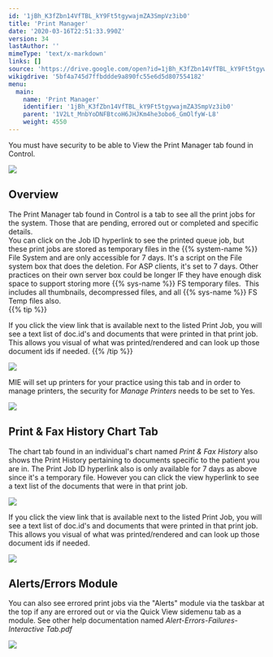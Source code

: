 ```yaml
---
id: '1jBh_K3fZbn14VfTBL_kY9Ft5tgywajmZA3SmpVz3ib0'
title: 'Print Manager'
date: '2020-03-16T22:51:33.990Z'
version: 34
lastAuthor: ''
mimeType: 'text/x-markdown'
links: []
source: 'https://drive.google.com/open?id=1jBh_K3fZbn14VfTBL_kY9Ft5tgywajmZA3SmpVz3ib0'
wikigdrive: '5bf4a745d7ffbddde9a890fc55e6d5d807554182'
menu:
  main:
    name: 'Print Manager'
    identifier: '1jBh_K3fZbn14VfTBL_kY9Ft5tgywajmZA3SmpVz3ib0'
    parent: '1V2Lt_MnbYoDNFBtcoH6JHJKm4he3obo6_GmOlfyW-L8'
    weight: 4550
---
```

You must have security to be able to View the Print Manager tab found in Control.
  
![](../print-manager.assets/10000201000000E60000001F57FA07CA6A496254.png)  

  
## Overview  
  
The Print Manager tab found in Control is a tab to see all the print jobs for the system. Those that are pending, errored out or completed and specific details.  
You can click on the Job ID hyperlink to see the printed queue job, but these print jobs are stored as temporary files in the {{% system-name %}} File System and are only accessible for 7 days. It's a script on the File system box that does the deletion. For ASP clients, it's set to 7 days. Other practices on their own server box could be longer IF they have enough disk space to support storing more {{% sys-name %}} FS temporary files.  This includes all thumbnails, decompressed files, and all {{% sys-name %}} FS Temp files also.  
{{% tip %}}

If you click the view link that is available next to the listed Print Job, you will see a text list of doc.id's and documents that were printed in that print job. This allows you visual of what was printed/rendered and can look up those document ids if needed.
{{% /tip %}}
  
![](../print-manager.assets/1000020100000546000001EFD0FE2E5421788EC9.png)  

MIE will set up printers for your practice using this tab and in order to manage printers, the security for *Manage Printers* needs to be set to Yes.
  
![](../print-manager.assets/10000201000000E40000001E4E114A1176E06BEF.png)  

  
## Print & Fax History Chart Tab  

The chart tab found in an individual's chart named *Print & Fax History* also shows the Print History pertaining to documents specific to the patient you are in. The Print Job ID hyperlink also is only available for 7 days as above since it's a temporary file. However you can click the view hyperlink to see a text list of the documents that were in that print job.
  
![](../print-manager.assets/10000201000004EF0000012C252F697612BED2AF.png)  

If you click the view link that is available next to the listed Print Job, you will see a text list of doc.id's and documents that were printed in that print job. This allows you visual of what was printed/rendered and can look up those document ids if needed.
  
![](../print-manager.assets/10000201000002EA000002613200EA11E2A4780D.png)  

  
## Alerts/Errors Module  

You can also see errored print jobs via the "Alerts" module via the taskbar at the top if any are errored out or via the Quick View sidemenu tab as a module. See other help documentation named *Alert-Errors-Failures-Interactive Tab.pdf*
  
![](../print-manager.assets/100002010000054E0000025F80D9BD712FD82084.png)  

